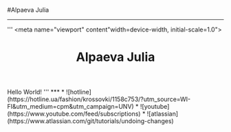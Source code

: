 #Alpaeva Julia
***
'''<html>
<meta name="viewport" content"width=device-width, initial-scale=1.0">
<header><h1>Alpaeva Julia</h1></header>
<body>
Hello World!
</body>
</html>
'''
***
* ![hotline](https://hotline.ua/fashion/krossovki/1158c753/?utm_source=WI-FI&utm_medium=cpm&utm_campaign=UNV)
* ![youtube](https://www.youtube.com/feed/subscriptions)
* ![atlassian](https://www.atlassian.com/git/tutorials/undoing-changes)
